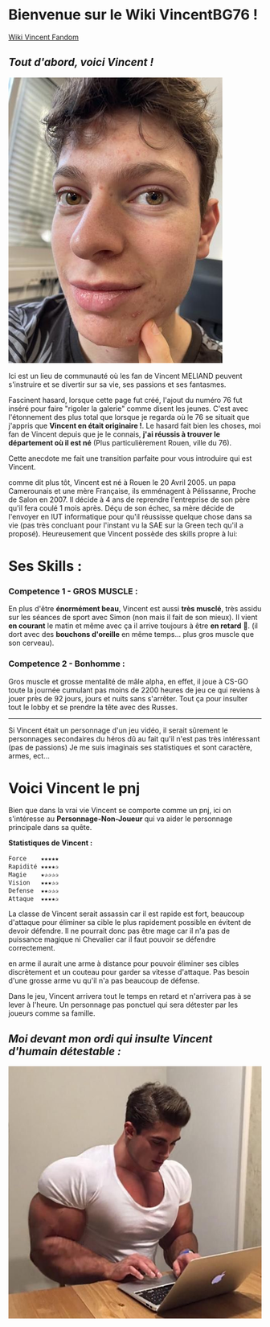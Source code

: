 # Bienvenue sur le Wiki VincentBG76 !
[Wiki Vincent Fandom](https://vincentanal76.fandom.com/fr/wiki/Wiki_VincentAnal76)

**_Tout d'abord, voici Vincent !_**
------

![Vincent](IMG_4443.jpg)

Ici est un lieu de communauté où les fan de Vincent MELIAND peuvent s'instruire et se divertir sur sa vie, ses passions et ses fantasmes.

Fascinent hasard, lorsque cette page fut créé, l'ajout du numéro 76 fut inséré pour faire "rigoler la galerie" comme disent les jeunes. C'est avec l'étonnement des plus total que lorsque je regarda où le 76 se situait que j'appris que **Vincent en était originaire !**. Le hasard fait bien les choses, moi fan de Vincent depuis que je le connais, **j'ai réussis à trouver le département où il est né** (Plus particulièrement Rouen, ville du 76).

Cette anecdote me fait une transition parfaite pour vous introduire qui est Vincent.

comme dit plus tôt, Vincent est né à Rouen le 20 Avril 2005. un papa Camerounais et une mère Française, ils emménagent à Pélissanne, Proche de Salon en 2007. Il décide à 4 ans de reprendre l'entreprise de son père qu'il fera coulé 1 mois après. Déçu de son échec, sa mère décide de l'envoyer en IUT informatique pour qu'il réussisse quelque chose dans sa vie (pas très concluant pour l'instant vu la SAE sur la Green tech qu'il a proposé). Heureusement que Vincent possède des skills propre à lui:
# Ses Skills :
### Competence 1 - GROS MUSCLE :

En plus d'être **énormément beau**, Vincent est aussi **très musclé**, très assidu sur les séances de sport avec Simon (non mais il fait de son mieux).
Il vient **en courant** le matin et même avec ça il arrive toujours à être **en retard** 💪. (il dort avec des **bouchons d'oreille** en même temps... plus gros muscle que son cerveau).

### Competence 2 - Bonhomme :

Gros muscle et grosse mentalité de mâle alpha, en effet, il joue à CS-GO toute la journée cumulant pas moins de 2200 heures de jeu ce qui reviens à jouer près de 92 jours, jours et nuits sans s'arrêter. Tout ça pour insulter tout le lobby et se prendre la tête avec des Russes. 
***
Si Vincent était un personnage d'un jeu vidéo, il serait sûrement le personnages secondaires du héros dû au fait qu'il n'est pas très intéressant (pas de passions) Je me suis imaginais ses statistiques et sont caractère, armes, ect...

# Voici Vincent le pnj

Bien que dans la vrai vie Vincent se comporte comme un pnj, ici on s'intéresse au **Personnage-Non-Joueur** qui va aider le personnage principale dans sa quête.

**Statistiques de Vincent :**

    Force    ★★★★★
    Rapidité ★★★★✰
    Magie    ★✰✰✰✰
    Vision   ★★★✰✰
    Defense  ★★✰✰✰
    Attaque  ★★★★✰

La classe de Vincent serait assassin car il est rapide est fort, beaucoup d'attaque pour éliminer sa cible le plus rapidement possible en évitent de devoir défendre. Il ne pourrait donc pas être mage car il n'a pas de puissance magique ni Chevalier car il faut pouvoir se défendre correctement.

en arme il aurait une arme à distance pour pouvoir éliminer ses cibles discrètement et un couteau pour garder sa vitesse d'attaque. Pas besoin d'une grosse arme vu qu'il n'a pas beaucoup de défense.

Dans le jeu, Vincent arrivera tout le temps en retard et n'arrivera pas à se lever à l'heure. Un personnage pas ponctuel qui sera détester par les joueurs comme sa famille.

**_Moi devant mon ordi qui insulte Vincent d'humain détestable :_**
------
![moi](mecmuscledevantordi.jpg)
